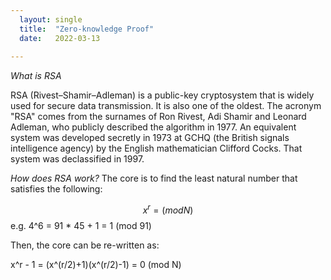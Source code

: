 ```yaml
---
  layout: single
  title:  "Zero-knowledge Proof"
  date:   2022-03-13
   
--- 
```


*What is RSA*

RSA (Rivest–Shamir–Adleman) is a public-key cryptosystem that is widely used for secure data transmission. It is also one of the oldest. The acronym "RSA" comes from the surnames of Ron Rivest, Adi Shamir and Leonard Adleman, who publicly described the algorithm in 1977. An equivalent system was developed secretly in 1973 at GCHQ (the British signals intelligence agency) by the English mathematician Clifford Cocks. That system was declassified in 1997.

*How does RSA work?*
The core is to find the least natural number that satisfies the following:

$$x^r = (mod N)$$  e.g. 4^6 = 91 * 45 + 1 = 1 (mod 91)

Then, the core can be re-written as: 

x^r - 1 = (x^(r/2)+1)(x^(r/2)-1) = 0 (mod N)



